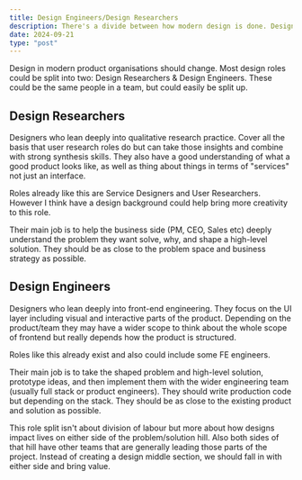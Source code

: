 ```yaml
---
title: Design Engineers/Design Researchers
description: There's a divide between how modern design is done. Design in modern product organisations should change. Most design roles could be split into two - Design Researchers & Design Engineers.
date: 2024-09-21
type: "post"
---
```


Design in modern product organisations should change. Most design roles could be split into two: Design Researchers & Design Engineers. These could be the same people in a team, but could easily be split up.

## Design Researchers

Designers who lean deeply into qualitative research practice. Cover all the basis that user research roles do but can take those insights and combine with strong synthesis skills. They also have a good understanding of what a good product looks like, as well as thing about things in terms of "services" not just an interface.

Roles already like this are Service Designers and User Researchers. However I think have a design background could help bring more creativity to this role.

Their main job is to help the business side (PM, CEO, Sales etc) deeply understand the problem they want solve, why, and shape a high-level solution. They should be as close to the problem space and business strategy as possible.

## Design Engineers

Designers who lean deeply into front-end engineering. They focus on the UI layer including visual and interactive parts of the product. Depending on the product/team they may have a wider scope to think about the whole scope of frontend but really depends how the product is structured.

Roles like this already exist and also could include some FE engineers.

Their main job is to take the shaped problem and high-level solution, prototype ideas, and then implement them with the wider engineering team (usually full stack or product engineers). They should write production code but depending on the stack. They should be as close to the existing product and solution as possible.

This role split isn't about division of labour but more about how designs impact lives on either side of the problem/solution hill. Also both sides of that hill have other teams that are generally leading those parts of the project. Instead of creating a design middle section, we should fall in with either side and bring value.
